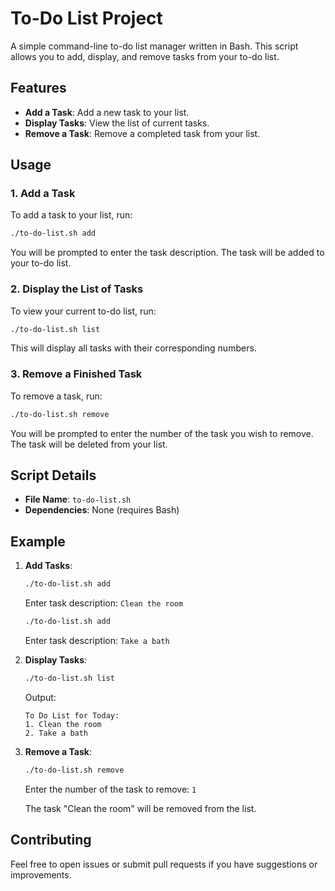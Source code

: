 # To-Do List Project

A simple command-line to-do list manager written in Bash. This script allows you to add, display, and remove tasks from your to-do list.

## Features

- **Add a Task**: Add a new task to your list.
- **Display Tasks**: View the list of current tasks.
- **Remove a Task**: Remove a completed task from your list.

## Usage

### 1. Add a Task

To add a task to your list, run:

```bash
./to-do-list.sh add
```

You will be prompted to enter the task description. The task will be added to your to-do list.

### 2. Display the List of Tasks

To view your current to-do list, run:

```bash
./to-do-list.sh list
```

This will display all tasks with their corresponding numbers.

### 3. Remove a Finished Task

To remove a task, run:

```bash
./to-do-list.sh remove
```

You will be prompted to enter the number of the task you wish to remove. The task will be deleted from your list.

## Script Details

- **File Name**: `to-do-list.sh`
- **Dependencies**: None (requires Bash)

## Example

1. **Add Tasks**:

   ```bash
   ./to-do-list.sh add
   ```

   Enter task description: `Clean the room`

   ```bash
   ./to-do-list.sh add
   ```

   Enter task description: `Take a bath`
   
2. **Display Tasks**:

   ```bash
   ./to-do-list.sh list
   ```

   Output:
   ```
   To Do List for Today:
   1. Clean the room
   2. Take a bath
   ```

3. **Remove a Task**:

   ```bash
   ./to-do-list.sh remove
   ```

   Enter the number of the task to remove: `1`

   The task "Clean the room" will be removed from the list.

## Contributing

Feel free to open issues or submit pull requests if you have suggestions or improvements.